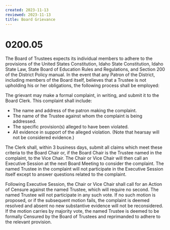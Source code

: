 ```yaml
---
created: 2023-11-13
reviewed: 2023-11-13
title: Board Grievance
---
```


# 0200.05 

The Board of Trustees expects its individual members to adhere to the provisions of the United States Constitution, Idaho State Constitution, Idaho State Law, State Board of Education Rules and Regulations, and Section 200 of the District Policy manual. In the event that any Patron of the District, including members of the Board itself, believes that a Trustee is not upholding his or her obligations, the following process shall be employed:

The grievant may make a formal complaint, in writing, and submit it to the Board Clerk. This complaint shall include:

- The name and address of the patron making the complaint.
- The name of the Trustee against whom the complaint is being addressed.
- The specific provision(s) alleged to have been violated.
- All evidence in support of the alleged violation. (Note that hearsay will not be considered evidence.)

The Clerk shall, within 3 business days, submit all claims which meet these criteria to the Board Chair or, if the Board Chair is the Trustee named in the complaint, to the Vice Chair. The Chair or Vice Chair will then call an Executive Session at the next Board Meeting to consider the complaint. The named Trustee in the complaint will not participate in the Executive Session itself except to answer questions related to the complaint.

Following Executive Session, the Chair or Vice Chair shall call for an Action of Censure against the named Trustee, which will require no second. The named Trustee will not participate in any such vote. If no such motion is proposed, or if the subsequent motion fails, the complaint is deemed resolved and absent no new substantive evidence will not be reconsidered. If the motion carries by majority vote, the named Trustee is deemed to be formally Censured by the Board of Trustees and reprimanded to adhere to the relevant provision.

